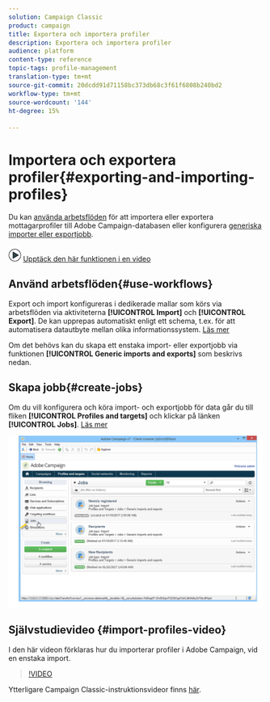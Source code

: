 ```yaml
---
solution: Campaign Classic
product: campaign
title: Exportera och importera profiler
description: Exportera och importera profiler
audience: platform
content-type: reference
topic-tags: profile-management
translation-type: tm+mt
source-git-commit: 20dcdd91d71158bc373db68c3f61f6808b240bd2
workflow-type: tm+mt
source-wordcount: '144'
ht-degree: 15%

---
```



# Importera och exportera profiler{#exporting-and-importing-profiles}

Du kan [använda arbetsflöden](#use-workflows) för att importera eller exportera mottagarprofiler till Adobe Campaign-databasen eller konfigurera [generiska importer eller exportjobb](#create-jobs).

![](assets/do-not-localize/how-to-video.png) [Upptäck den här funktionen i en video](#import-profiles-video)

## Använd arbetsflöden{#use-workflows}

Export och import konfigureras i dedikerade mallar som körs via arbetsflöden via aktiviteterna **[!UICONTROL Import]** och **[!UICONTROL Export]**. De kan upprepas automatiskt enligt ett schema, t.ex. för att automatisera datautbyte mellan olika informationssystem. [Läs mer](../../workflow/using/importing-data.md#best-practices-when-importing-data)

Om det behövs kan du skapa ett enstaka import- eller exportjobb via funktionen **[!UICONTROL Generic imports and exports]** som beskrivs nedan.

## Skapa jobb{#create-jobs}

Om du vill konfigurera och köra import- och exportjobb för data går du till fliken **[!UICONTROL Profiles and targets]** och klickar på länken **[!UICONTROL Jobs]**. [Läs mer](../../platform/using/generic-imports-and-exports.md)

![](assets/s_ncs_user_interface_import_link.png)


## Självstudievideo {#import-profiles-video}

I den här videon förklaras hur du importerar profiler i Adobe Campaign, vid en enstaka import.

>[!VIDEO](https://video.tv.adobe.com/v/25608?quality=12)

Ytterligare Campaign Classic-instruktionsvideor finns [här](https://experienceleague.adobe.com/docs/campaign-classic-learn/tutorials/overview.html?lang=sv).